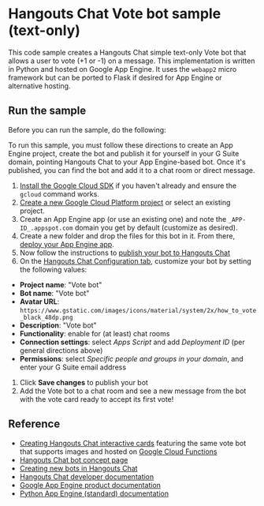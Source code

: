 # Hangouts Chat Vote bot sample (text-only)

This code sample creates a Hangouts Chat simple text-only Vote bot that
allows a user to vote (+1 or -1) on a message. This implementation is
written in Python and hosted on Google App Engine. It uses the `webapp2`
micro framework but can be ported to Flask if desired for App Engine or
alternative hosting.

## Run the sample

Before you can run the sample, do the following:

To run this sample, you must follow these directions to create an App
Engine project, create the bot and publish it for yourself in your G
Suite domain, pointing Hangouts Chat to your App Engine-based bot.
Once it's published, you can find the bot and add it to a chat room or
direct message.

1. [Install the Google Cloud SDK](https://cloud.google.com/sdk/downloads)
  if you haven't already and ensure the `gcloud` command works.
1. [Create a new Google Cloud Platform project](https://console.cloud.google.com)
  or select an existing project.
1. Create an App Engine app (or use an existing one) and note the
  `_APP-ID_.appspot.com` domain you get by default (customize as desired).
1. Create a new folder and drop the files for this bot in it. From there,
  [deploy your App Engine app](https://cloud.google.com/appengine/docs/standard/python/tools/uploadinganapp#deploying_an_app).
1. Now follow the instructions to
  [publish your bot to Hangouts Chat](https://developers.google.com/hangouts/chat/how-tos/bots-publish)
1. On the [Hangouts Chat Configuration
  tab](https://console.developers.google.com/apis/api/chat.googleapis.com/hangouts-chat),
  customize your bot by setting the following values:
  - **Project name**: "Vote bot"
  - **Bot name**: "Vote bot"
  - **Avatar URL**: `https://www.gstatic.com/images/icons/material/system/2x/how_to_vote_black_48dp.png`
  - **Description**: "Vote bot"
  - **Functionality**: enable for (at least) chat rooms
  - **Connection settings**: select _Apps Script_ and add _Deployment ID_ (per general directions above)
  - **Permissions**: select _Specific people and groups in your domain_, and enter your G Suite email address
1. Click **Save changes** to publish your bot
1. Add the Vote bot to a chat room and see a new message from the bot with
  the vote card ready to accept its first vote!

## Reference

- [Creating Hangouts Chat interactive cards](https://developers.google.com/hangouts/chat/how-tos/cards-onclick) featuring the same vote bot that supports images and hosted on [Google Cloud Functions](https://cloud.google.com/functions)
- [Hangouts Chat bot concept page](https://developers.google.com/hangouts/chat/concepts/bots)
- [Creating new bots in Hangouts Chat](https://developers.google.com/hangouts/chat/how-tos/bots-develop)
- [Hangouts Chat developer documentation](https://developers.google.com/hangouts/chat)
- [Google App Engine product documentation](https://cloud.google.com/products/appengine)
- [Python App Engine (standard) documentation](https://cloud.google.com/appengine/docs/standard/python/)
